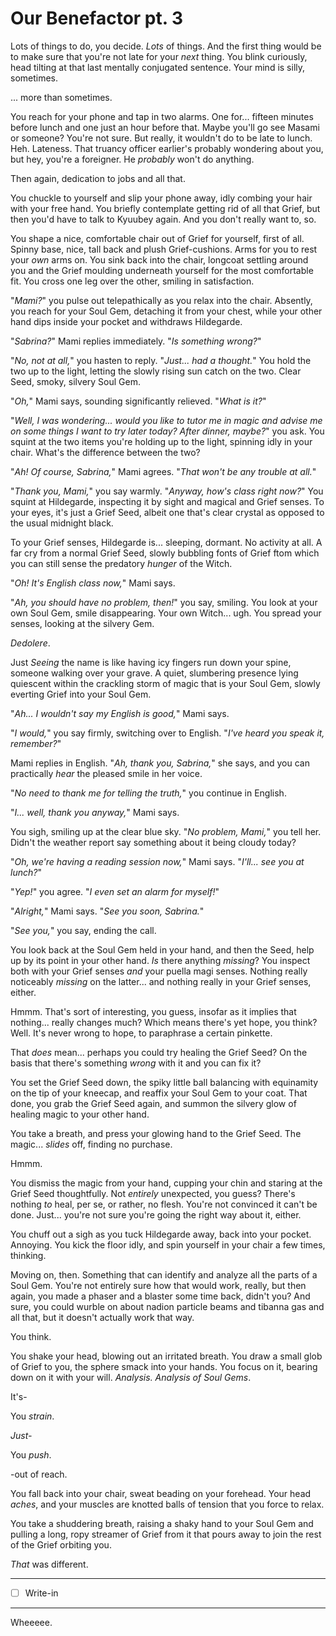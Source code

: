 # Our Benefactor pt. 3

Lots of things to do, you decide. *Lots* of things. And the first thing would be to make sure that you're not late for your *next* thing. You blink curiously, head tilting at that last mentally conjugated sentence. Your mind is silly, sometimes.

... more than sometimes.

You reach for your phone and tap in two alarms. One for... fifteen minutes before lunch and one just an hour before that. Maybe you'll go see Masami or someone? You're not sure. But really, it wouldn't do to be late to lunch. Heh. Lateness. That truancy officer earlier's probably wondering about you, but hey, you're a foreigner. He *probably* won't do anything.

Then again, dedication to jobs and all that.

You chuckle to yourself and slip your phone away, idly combing your hair with your free hand. You briefly contemplate getting rid of all that Grief, but then you'd have to talk to Kyuubey again. And you don't really want to, so.

You shape a nice, comfortable chair out of Grief for yourself, first of all. Spinny base, nice, tall back and plush Grief-cushions. Arms for you to rest your *own* arms on. You sink back into the chair, longcoat settling around you and the Grief moulding underneath yourself for the most comfortable fit. You cross one leg over the other, smiling in satisfaction.

"*Mami?*" you pulse out telepathically as you relax into the chair. Absently, you reach for your Soul Gem, detaching it from your chest, while your other hand dips inside your pocket and withdraws Hildegarde.

"*Sabrina?*" Mami replies immediately. "*Is something wrong?*"

"*No, not at all,*" you hasten to reply. "*Just... had a thought.*" You hold the two up to the light, letting the slowly rising sun catch on the two. Clear Seed, smoky, silvery Soul Gem.

"*Oh,*" Mami says, sounding significantly relieved. "*What is it?*"

"*Well, I was wondering... would you like to tutor me in magic and advise me on some things I want to try later today? After dinner, maybe?*" you ask. You squint at the two items you're holding up to the light, spinning idly in your chair. What's the difference between the two?

"*Ah! Of course, Sabrina,*" Mami agrees. "*That won't be any trouble at all.*"

"*Thank you, Mami,*" you say warmly. "*Anyway, how's class right now?*" You squint at Hildegarde, inspecting it by sight and magical and Grief senses. To your eyes, it's just a Grief Seed, albeit one that's clear crystal as opposed to the usual midnight black.

To your Grief senses, Hildegarde is... sleeping, dormant. No activity at all. A far cry from a normal Grief Seed, slowly bubbling fonts of Grief ftom which you can still sense the predatory *hunger* of the Witch.

"*Oh! It's English class now,*" Mami says.

"*Ah, you should have no problem, then!*" you say, smiling. You look at your own Soul Gem, smile disappearing. Your own Witch... ugh. You spread your senses, looking at the silvery Gem.

*Dedolere*.

Just *Seeing* the name is like having icy fingers run down your spine, someone walking over your grave. A quiet, slumbering presence lying quiescent within the crackling storm of magic that is your Soul Gem, slowly everting Grief into your Soul Gem.

"*Ah... I wouldn't say my English is good,*" Mami says.

"*I would,*" you say firmly, switching over to English. "*I've heard you speak it, remember?*"

Mami replies in English. "*Ah, thank you, Sabrina,*" she says, and you can practically *hear* the pleased smile in her voice.

"*No need to thank me for telling the truth,*" you continue in English.

"*I... well, thank you anyway,*" Mami says.

You sigh, smiling up at the clear blue sky. "*No problem, Mami,*" you tell her. Didn't the weather report say something about it being cloudy today?

"*Oh, we're having a reading session now,*" Mami says. "*I'll... see you at lunch?*"

"*Yep!*" you agree. "*I even set an alarm for myself!*"

"*Alright,*" Mami says. "*See you soon, Sabrina.*"

"*See you,*" you say, ending the call.

You look back at the Soul Gem held in your hand, and then the Seed, help up by its point in your other hand. *Is* there anything *missing*? You inspect both with your Grief senses *and* your puella magi senses. Nothing really noticeably *missing* on the latter... and nothing really in your Grief senses, either.

Hmmm. That's sort of interesting, you guess, insofar as it implies that nothing... really changes much? Which means there's yet hope, you think? Well. It's never wrong to hope, to paraphrase a certain pinkette.

That *does* mean... perhaps you could try healing the Grief Seed? On the basis that there's something *wrong* with it and you can fix it?

You set the Grief Seed down, the spiky little ball balancing with equinamity on the tip of your kneecap, and reaffix your Soul Gem to your coat. That done, you grab the Grief Seed again, and summon the silvery glow of healing magic to your other hand.

You take a breath, and press your glowing hand to the Grief Seed. The magic... *slides* off, finding no purchase.

Hmmm.

You dismiss the magic from your hand, cupping your chin and staring at the Grief Seed thoughtfully. Not *entirely* unexpected, you guess? There's nothing *to* heal, per se, or rather, no flesh. You're not convinced it can't be done. Just... you're not sure you're going the right way about it, either.

You chuff out a sigh as you tuck Hildegarde away, back into your pocket. Annoying. You kick the floor idly, and spin yourself in your chair a few times, thinking.

Moving on, then. Something that can identify and analyze all the parts of a Soul Gem. You're not entirely sure how that would work, really, but then again, you made a phaser and a blaster some time back, didn't you? And sure, you could wurble on about nadion particle beams and tibanna gas and all that, but it doesn't actually work that way.

You think.

You shake your head, blowing out an irritated breath. You draw a small glob of Grief to you, the sphere smack into your hands. You focus on it, bearing down on it with your will. *Analysis. Analysis of Soul Gems*.

It's-

You *strain*.

*Just-*

You *push*.

\-out of reach.

You fall back into your chair, sweat beading on your forehead. Your head *aches*, and your muscles are knotted balls of tension that you force to relax.

You take a shuddering breath, raising a shaky hand to your Soul Gem and pulling a long, ropy streamer of Grief from it that pours away to join the rest of the Grief orbiting you.

*That* was different.

---

- [ ] Write-in

---

Wheeeee.
